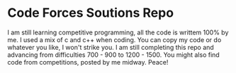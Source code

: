 # Code Forces Soutions Repo
I am still learning competitive programming, all the code is writtem 100% by me. I used a mix of c and c++ when coding. 
You can copy my code or do whatever you like, I won't strike you. I am still completing this repo and advancing from difficulties 700 - 900 to 1200 - 1500. You might also find code from competitions, posted by me midway. 
Peace!